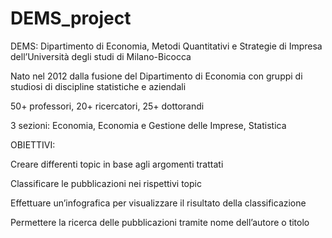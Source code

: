# DEMS_project

DEMS: Dipartimento di Economia, Metodi Quantitativi e Strategie di Impresa dell’Università degli studi di Milano-Bicocca

Nato nel 2012 dalla fusione del Dipartimento di Economia con gruppi di studiosi di discipline statistiche e aziendali

50+ professori, 20+ ricercatori, 25+ dottorandi

3 sezioni: Economia, Economia e Gestione delle Imprese, Statistica

OBIETTIVI:

Creare differenti topic in base agli argomenti trattati

Classificare le pubblicazioni nei rispettivi topic

Effettuare un’infografica per visualizzare il risultato della classificazione

Permettere la ricerca delle pubblicazioni tramite nome dell’autore o titolo
